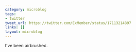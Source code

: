 ```yaml
---
category: microblog
tags:
- twitter
tweet_url: https://twitter.com/ExMember/status/17113214897
links: []
layout: microblog
---
```

I've been airbrushed.
